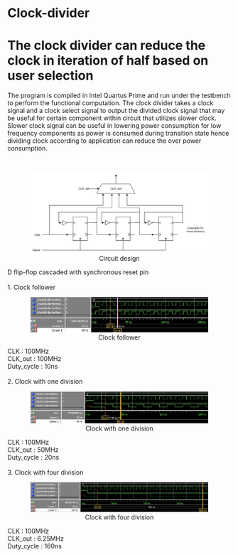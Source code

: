 # Clock-divider
# The clock divider can reduce the clock in iteration of half based on user selection

The program is compiled in Intel Quartus Prime and run under the testbench to perform the functional computation.
The clock divider takes a clock signal and a clock select signal to output the divided clock signal that may be useful for certain component within circuit that utilizes slower clock.
Slower clock signal can be useful in lowering power consumption for low frequency components as power is consumed during transition state hence dividing clock according to application can reduce the over power consumption.

<br />
<p align="center">
  <img src="Sources/Circuit design.jpg" width="400"><br />
  Circuit design
</p>
D flip-flop cascaded with synchronous reset pin<br />

<br />
1. Clock follower
<br />
<p align="center">
  <img src="Sources/1. Clock follower (100MHz).jpg" width="400"><br />
  Clock follower
</p>
CLK          : 100MHz<br />
CLK_out      : 100MHz <br />
Duty_cycle   : 10ns <br />

<br />
2. Clock with one division
<br />
<p align="center">
  <img src="Sources/2. Clock (50MHz).jpg" width="400"><br />
  Clock with one division
</p>
CLK          : 100MHz<br />
CLK_out      : 50MHz <br />
Duty_cycle   : 20ns <br />

<br />
3. Clock with four division
<br />
<p align="center">
  <img src="Sources/3. Clock (6.25MHz).jpg" width="400"><br />
  Clock with four division
</p>
CLK          : 100MHz<br />
CLK_out      : 6.25MHz <br />
Duty_cycle   : 160ns <br />
